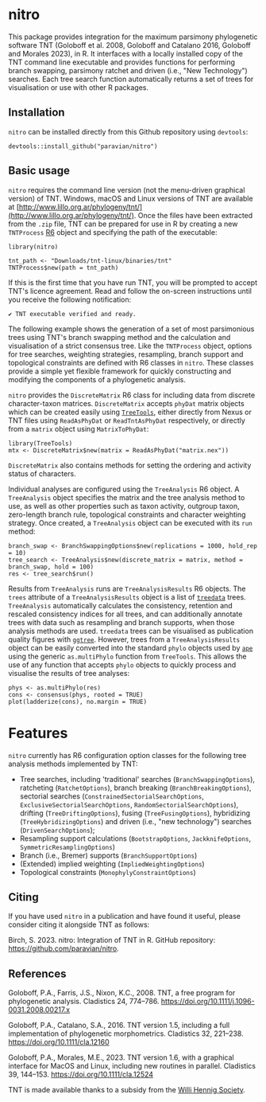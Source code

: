 # nitro

This package provides integration for the maximum parsimony phylogenetic
software TNT (Goloboff et al. 2008, Goloboff and Catalano 2016, Goloboff and
Morales 2023), in R. It interfaces with a locally installed copy of the TNT
command line executable and provides functions for performing branch swapping,
parsimony ratchet and driven (i.e., "New Technology") searches. Each tree search
function automatically returns a set of trees for visualisation or use with
other R packages.

## Installation

`nitro` can be installed directly from this Github repository using `devtools`:

```
devtools::install_github("paravian/nitro")
```

## Basic usage

`nitro` requires the command line version (not the menu-driven graphical
version) of TNT. Windows, macOS and Linux versions of TNT are available at
[http://www.lillo.org.ar/phylogeny/tnt/](http://www.lillo.org.ar/phylogeny/tnt/). Once
the files have been extracted from the `.zip` file, TNT can be prepared for use
in R by creating a new `TNTProcess` [R6](https://r6.r-lib.org/) object and
specifying the path of the executable:

```
library(nitro)

tnt_path <- "Downloads/tnt-linux/binaries/tnt"
TNTProcess$new(path = tnt_path)
```

If this is the first time that you have run TNT, you will be prompted to accept
TNT's licence agreement. Read and follow the on-screen instructions until you
receive the following notification:

```
✔ TNT executable verified and ready.
```

The following example shows the generation of a set of most parsimonious trees
using TNT's branch swapping method and the calculation and
visualisation of a strict consensus tree. Like the `TNTProcess` object, options
for tree searches, weighting strategies, resampling, branch support and
topological constraints are defined with R6 classes in `nitro`. These classes
provide a simple yet flexible framework for quickly constructing and modifying
the components of a phylogenetic analysis.

`nitro` provides the `DiscreteMatrix` R6 class for including data from discrete character-taxon matrices. `DiscreteMatrix` accepts `phyDat` matrix objects which
can be created easily using
[`TreeTools`](https://cran.r-project.org/package=TreeTools),
either directly from Nexus or TNT files using `ReadAsPhyDat` or
`ReadTntAsPhyDat` respectively, or directly from a `matrix` object using
`MatrixToPhyDat`:

```
library(TreeTools)
mtx <- DiscreteMatrix$new(matrix = ReadAsPhyDat("matrix.nex"))
```

`DiscreteMatrix` also contains methods for setting the ordering and activity
status of characters.

Individual analyses are configured using the `TreeAnalysis` R6 object. A
`TreeAnalysis` object specifies the matrix and the tree analysis method to use,
as well as other properties such as taxon activity, outgroup taxon,
zero-length branch rule, topological constraints and character weighting
strategy. Once created, a `TreeAnalysis` object can be executed with its `run`
method:

```
branch_swap <- BranchSwappingOptions$new(replications = 1000, hold_rep = 10)
tree_search <- TreeAnalysis$new(discrete_matrix = matrix, method = branch_swap, hold = 100)
res <- tree_search$run()
```
  
Results from `TreeAnalysis` runs are `TreeAnalysisResults` R6 objects. The
`trees` attribute of a `TreeAnalysisResults` object is a list of 
[`treedata`](https://yulab-smu.top/treedata-book/chapter2.html) trees.
`TreeAnalysis` automatically calculates the consistency, retention and
rescaled consistency indices for all trees, and can additionally annotate trees
with data such as resampling and branch supports, when those analysis methods
are used. `treedata` trees can be visualised as publication quality figures with
[`ggtree`](https://yulab-smu.top/treedata-book/chapter4.html). However, trees
from a `TreeAnalysisResults` object can be easily converted into the standard
`phylo` objects used by [`ape`](https://cran.r-project.org/package=ape) using
the generic `as.multiPhylo` function from `TreeTools`. This allows the 
use of any function that accepts `phylo` objects to quickly process and
visualise the results of tree analyses:

```
phys <- as.multiPhylo(res)
cons <- consensus(phys, rooted = TRUE)
plot(ladderize(cons), no.margin = TRUE)
```

# Features

`nitro` currently has R6 configuration option classes for the following tree
analysis methods implemented by TNT:

* Tree searches, including 'traditional' searches (`BranchSwappingOptions`),
ratcheting (`RatchetOptions`), branch breaking (`BranchBreakingOptions`),
sectorial searches (`ConstrainedSectorialSearchOptions`, 
`ExclusiveSectorialSearchOptions`, `RandomSectorialSearchOptions`), drifting 
(`TreeDriftingOptions`), fusing (`TreeFusingOptions`), hybridizing 
(`TreeHybridizingOptions`) and driven (i.e., "new technology") searches 
(`DrivenSearchOptions`);
* Resampling support calculations (`BootstrapOptions`, `JackknifeOptions`, 
`SymmetricResamplingOptions`)
* Branch (i.e., Bremer) supports (`BranchSupportOptions`)
* (Extended) implied weighting (`ImpliedWeightingOptions`)
* Topological constraints (`MonophylyConstraintOptions`)

## Citing

If you have used `nitro` in a publication and have found it useful, please
consider citing it alongside TNT as follows:

Birch, S. 2023. nitro: Integration of TNT in R. GitHub repository:
https://github.com/paravian/nitro.

## References

Goloboff, P.A., Farris, J.S., Nixon, K.C., 2008. TNT, a free program for
phylogenetic analysis. Cladistics 24, 774–786.
https://doi.org/10.1111/j.1096-0031.2008.00217.x

Goloboff, P.A., Catalano, S.A., 2016. TNT version 1.5, including a full
implementation of phylogenetic morphometrics. Cladistics 32, 221–238.
https://doi.org/10.1111/cla.12160

Goloboff, P.A., Morales, M.E., 2023. TNT version 1.6, with a graphical interface
for MacOS and Linux, including new routines in parallel. Cladistics 39, 144–153. https://doi.org/10.1111/cla.12524


TNT is made available thanks to a subsidy from the
[Willi Hennig Society](https://cladistics.org/).
